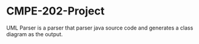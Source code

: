 # CMPE-202-Project


UML Parser is a parser that parser java source code and generates a class diagram as the output.
